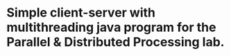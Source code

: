 # Simple client-server with multithreading java program for the Parallel & Distributed Processing lab.
